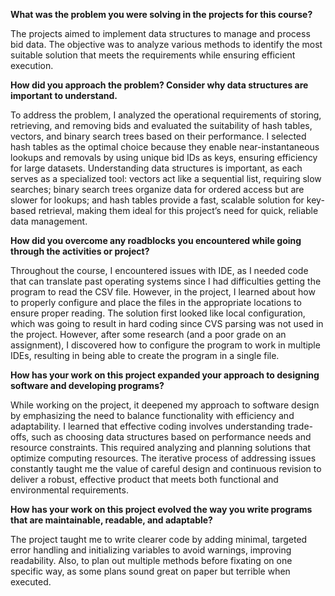 **What was the problem you were solving in the projects for this course?**

The projects aimed to implement data structures to manage and process bid data. 
The objective was to analyze various methods to identify the most suitable solution that meets the requirements while ensuring efficient execution.

**How did you approach the problem? Consider why data structures are important to understand.**

To address the problem, I analyzed the operational requirements of storing, retrieving, and removing bids and evaluated the suitability of hash tables, vectors, and binary search trees based on their performance.
I selected hash tables as the optimal choice because they enable near-instantaneous lookups and removals by using unique bid IDs as keys, ensuring efficiency for large datasets. 
Understanding data structures is important, as each serves as a specialized tool:
vectors act like a sequential list, requiring slow searches;
binary search trees organize data for ordered access but are slower for lookups;
and hash tables provide a fast, scalable solution for key-based retrieval, making them ideal for this project’s need for quick, reliable data management.

**How did you overcome any roadblocks you encountered while going through the activities or project?**

Throughout the course, I encountered issues with IDE, as I needed code that can translate past operating systems since I had difficulties getting the program to read the CSV file.
However, in the project, I learned about how to properly configure and place the files in the appropriate locations to ensure proper reading.
The solution first looked like local configuration, which was going to result in hard coding since CVS parsing was not used in the project. 
However, after some research (and a poor grade on an assignment), I discovered how to configure the program to work in multiple IDEs, resulting in being able to create the program in a single file.

**How has your work on this project expanded your approach to designing software and developing programs?**

While working on the project, it deepened my approach to software design by emphasizing the need to balance functionality with efficiency and adaptability. 
I learned that effective coding involves understanding trade-offs, such as choosing data structures based on performance needs and resource constraints. 
This required analyzing and planning solutions that optimize computing resources.
The iterative process of addressing issues constantly taught me the value of careful design and continuous revision to deliver a robust, effective product that meets both functional and environmental requirements.

**How has your work on this project evolved the way you write programs that are maintainable, readable, and adaptable?**

The project taught me to write clearer code by adding minimal, targeted error handling and initializing variables to avoid warnings, improving readability. 
Also, to plan out multiple methods before fixating on one specific way, as some plans sound great on paper but terrible when executed.
